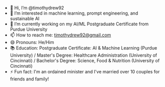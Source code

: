 - 👋 Hi, I’m @timothydrew92
- 👀 I’m interested in machine learning, prompt engineering, and sustainable AI 
- 🌱 I’m currently working on my AI/ML Postgraduate Certificate from Purdue University
- 📫 How to reach me: timothydrew92@gmail.com  
- 😄 Pronouns: He/Him
- 📚 Education: Postgraduate Certificate: AI & Machine Learning (Purdue University) / Master's Degree: Healthcare Administration (University of Cincinnati) / Bachelor's Degree: Science, Food & Nutrition (University of Cincinnati)
- ⚡ Fun fact: I'm an ordained minister and I've married over 10 couples for friends and family! 

<!---
timothydrew92/timothydrew92 is a ✨ special ✨ repository because its `README.md` (this file) appears on your GitHub profile.
You can click the Preview link to take a look at your changes.
--->
